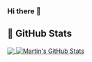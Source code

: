 ### Hi there 👋
## 💬 GitHub Stats


<a href="https://github.com/JoaoM0raes/joaoM0raes">
  <img align="center" src="https://github-readme-stats.vercel.app/api/top-langs/?username=JoaoM0raes&hide=java,html,tex&title_color=ffffff&text_color=c9cacc&icon_color=2bbc8a&bg_color=1d1f21&langs_count=3" />
</a>
<a href="https://github.com/JoaoM0raes/joaoM0raes">
  <img align="center" src="https://github-readme-stats.vercel.app/api?username=JoaoM0raes&show_icons=true&line_height=27&count_private=true&title_color=ffffff&text_color=c9cacc&icon_color=2bbc8a&bg_color=1d1f21" alt="Martin's GitHub Stats" />
</a>





  
<!--

**JoaoM0raes/joaoM0raes** is a ✨ _special_ ✨ repository because its `README.md` (this file) appears on your GitHub profile.

Here are some ideas to get you started:

- 🔭 I’m currently working on ...
- 🌱 I’m currently learning ...
- 👯 I’m looking to collaborate on ...
- 🤔 I’m looking for help with ...
- 💬 Ask me about ...
- 📫 How to reach me: ...
- 😄 Pronouns: ...
- ⚡ Fun fact: ...
-->
